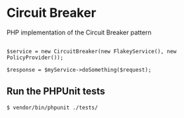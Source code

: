 # Circuit Breaker

PHP implementation of the Circuit Breaker pattern

```

$service = new CircuitBreaker(new FlakeyService(), new PolicyProvider());

$response = $myService->doSomething($request);

```    


## Run the PHPUnit tests

    $ vendor/bin/phpunit ./tests/
